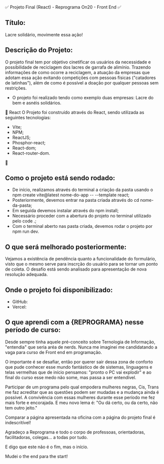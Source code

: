 ✅ Projeto Final (React) - Reprograma On20 - Front End ✅

## Título:
Lacre solidário, movimente essa ação!

## Descrição do Projeto:
O projeto final tem por objetivo cinetificar os usuários da necessidade e possibilidade de reciclagem dos lacres de garrafa de alimínio. Trazendo informações de como ocorre a reciclagem, a atuação da empresas que adotam essa ação evitando competições com pessoas físicas ("catadores de latinhas"), além de como é possível a doação por qualquer pessoas sem restrições.

- O projeto foi realizado tendo como exemplo duas empresas: Lacre do bem e asnéis solidários.

🔗 React
O Projeto foi construído através do React, sendo utilizada as seguintes tecnologias:
- Vite;
- NPM;
- ReactJS;
- Phosphor-react;
- React-dom;
- React-router-dom.

🚀

## Como o projeto está sendo rodado:
- De início, realizamos através do terminal a criação da pasta usando o npm create vite@latest nome-do-app -- --template react;
- Posteriormente, devemos entrar na pasta criada através do cd nome-da-pasta;
- Em seguida devemos instalar através do npm install;
- Necessário proceder com a abertura do projeto no terminal utilizado pelo code .;
- Com o terminal aberto nas pasta criada, devemos rodar o projeto por npm run dev.

## O que será melhorado posteriormente:
Vejamos a existência de pendência quanto a funcionalidade do formulário, visto que o mesmo serve para inscrção do usuário para se tornar um ponto de coleta. O desafio está sendo analisado para apresentação de nova resolução adequada.

## Onde o projeto foi disponibilizado:
- GitHub:
- Vercel: 

## O que aprendi com a {REPROGRAMA} nesse período de curso:
Desde sempre tinha aquele pré-conceito sobre Ternologia de Informação, "entendia" que seria aréa de nerds. Nunca me imaginei me candidatando a vaga para curso de Front end em programação.

O importante é se desafiar, então por querer sair dessa zona de conforto que pude conhecer esse mundo fantástico de de sistemas, linguagens e telas vermelhas que de início pensamos: "pronto o PC vai explodir" e ao final do curso esse medo não some, mas passa a ser entendível.

Participar de um programa pelo qual empodera mulheres negras, Cis, Trans me faz acreditar que as questões podem ser mudadas e a mudança ainda é possível. A convivência com essas mulheres durante esse período me fez mais forte e encorajada. E meu novo lema é: "Ou dá certo, ou da certo, não tem outro jeito."

Comparar a página apresentada na oficina com a página do projeto final é indescritível!

Agradeço a Reprograma e todo o corpo de professoas, orientadoras, facilitadoras, colegas... a todas por tudo.

E digo que este não é o fim, mas o início. 

Mudei o the end para the start! 



